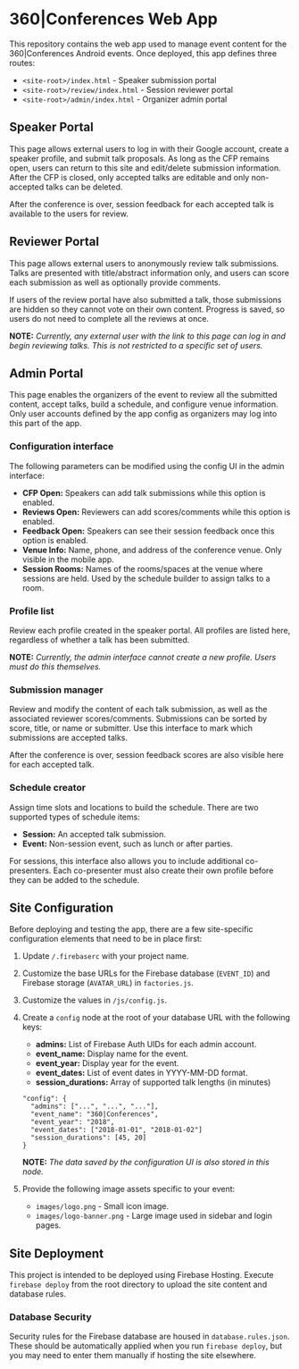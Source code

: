 # 360|Conferences Web App

This repository contains the web app used to manage event content for the
360|Conferences Android events. Once deployed, this app defines three routes:

- `<site-root>/index.html` - Speaker submission portal
- `<site-root>/review/index.html` - Session reviewer portal
- `<site-root>/admin/index.html` - Organizer admin portal

## Speaker Portal

This page allows external users to log in with their Google account, create a
speaker profile, and submit talk proposals. As long as the CFP remains open,
users can return to this site and edit/delete submission information. After the
CFP is closed, only accepted talks are editable and only non-accepted
talks can be deleted.

After the conference is over, session feedback for each accepted talk is
available to the users for review.

## Reviewer Portal

This page allows external users to anonymously review talk submissions. Talks
are presented with title/abstract information only, and users can score each
submission as well as optionally provide comments.

If users of the review portal have also submitted a talk, those submissions are
hidden so they cannot vote on their own content. Progress is saved, so users do
not need to complete all the reviews at once.

**NOTE:** *Currently, any external user with the link to this page can log in
and begin reviewing talks. This is not restricted to a specific set of users.*

## Admin Portal

This page enables the organizers of the event to review all the submitted
content, accept talks, build a schedule, and configure venue information. Only
user accounts defined by the app config as organizers may log into this part of
the app.

### Configuration interface

The following parameters can be modified using the config UI in the admin
interface:

- **CFP Open:** Speakers can add talk submissions while this option is enabled.
- **Reviews Open:** Reviewers can add scores/comments while this option is
  enabled.
- **Feedback Open:** Speakers can see their session feedback once this option
  is enabled.
- **Venue Info:** Name, phone, and address of the conference venue. Only visible
  in the mobile app.
- **Session Rooms:** Names of the rooms/spaces at the venue where sessions are
  held. Used by the schedule builder to assign talks to a room.

### Profile list

Review each profile created in the speaker portal. All profiles are listed here,
regardless of whether a talk has been submitted.

**NOTE:** *Currently, the admin interface cannot create a new profile. Users
must do this themselves.*

### Submission manager

Review and modify the content of each talk submission, as well as the associated
reviewer scores/comments. Submissions can be sorted by score, title, or name or
submitter. Use this interface to mark which submissions are accepted talks.

After the conference is over, session feedback scores are also visible here for
each accepted talk.

### Schedule creator

Assign time slots and locations to build the schedule. There are two supported
types of schedule items:

- **Session:** An accepted talk submission.
- **Event:** Non-session event, such as lunch or after parties.

For sessions, this interface also allows you to include additional co-presenters.
Each co-presenter must also create their own profile before they can be added to
the schedule.

## Site Configuration

Before deploying and testing the app, there are a few site-specific configuration
elements that need to be in place first:

1.  Update `/.firebaserc` with your project name.

1.  Customize the base URLs for the Firebase database (`EVENT_ID`) and
    Firebase storage (`AVATAR_URL`) in `factories.js`.

1.  Customize the values in `/js/config.js`.

1.  Create a `config` node at the root of your database URL with the following
    keys:

    - **admins:** List of Firebase Auth UIDs for each admin account.
    - **event_name:** Display name for the event.
    - **event_year:** Display year for the event.
    - **event_dates:** List of event dates in YYYY-MM-DD format.
    - **session_durations:** Array of supported talk lengths (in minutes)

    ```
    "config": {
      "admins": ["...", "...", "..."],
      "event_name": "360|Conferences",
      "event_year": "2018",
      "event_dates": ["2018-01-01", "2018-01-02"]
      "session_durations": [45, 20]
    }
    ```

    **NOTE:** *The data saved by the configuration UI is also stored in this node.*

1.  Provide the following image assets specific to your event:

    - `images/logo.png` - Small icon image.
    - `images/logo-banner.png` - Large image used in sidebar and login pages.

## Site Deployment

This project is intended to be deployed using Firebase Hosting. Execute
`firebase deploy` from the root directory to upload the site content and database
rules.

### Database Security

Security rules for the Firebase database are housed in `database.rules.json`.
These should be automatically applied when you run `firebase deploy`, but you
may need to enter them manually if hosting the site elsewhere.
